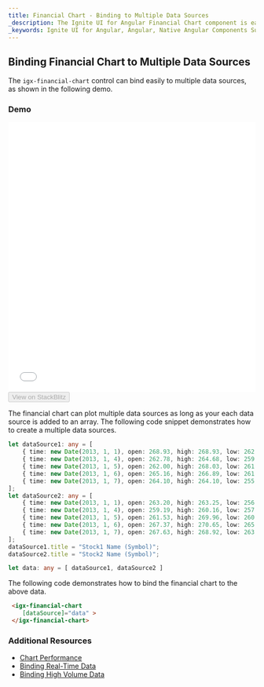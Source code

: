 ```yaml
---
title: Financial Chart - Binding to Multiple Data Sources
_description: The Ignite UI for Angular Financial Chart component is easily configured to display financial data using a simple and intuitive API, as once the user binds the data, the chart offers multiple ways in which the data can then be visualized and interpreted.
_keywords: Ignite UI for Angular, Angular, Native Angular Components Suite, Native Angular Controls, Native Angular Components, Native Angular Components Library, Angular Chart, Angular Chart Control, Angular Chart Example, Angular Grid Component, Angular Chart Component, Angular Financial Chart
---
```

## Binding Financial Chart to Multiple Data Sources

The `igx-financial-chart` control can bind easily to multiple data sources, as shown in the following demo.

### Demo
<div class="sample-container" style="height: 550px">
    <iframe id="financial-chart-multiple-data-iframe" src='{environment:demosBaseUrl}/financial-chart-multiple-data' width="100%" height="100%" seamless frameBorder="0" onload="onSampleIframeContentLoaded(this);"></iframe>
</div>
<div>
    <button data-localize="stackblitz" disabled class="stackblitz-btn" data-iframe-id="financial-chart-multiple-data-iframe" data-demos-base-url="{environment:demosBaseUrl}">View on StackBlitz
    </button>
</div>
<div class="divider--half"></div>

The financial chart can plot multiple data sources as long as your each data source is added to an array. The following code snippet demonstrates how to create a multiple data sources.


```typescript
let dataSource1: any = [
	{ time: new Date(2013, 1, 1), open: 268.93, high: 268.93, low: 262.80, close: 265.00, volume: 6118146 },
	{ time: new Date(2013, 1, 4), open: 262.78, high: 264.68, low: 259.07, close: 259.98, volume: 3723793 },
	{ time: new Date(2013, 1, 5), open: 262.00, high: 268.03, low: 261.46, close: 266.89, volume: 4013780 },
	{ time: new Date(2013, 1, 6), open: 265.16, high: 266.89, low: 261.11, close: 262.22, volume: 2772204 },
	{ time: new Date(2013, 1, 7), open: 264.10, high: 264.10, low: 255.11, close: 260.23, volume: 3977065 },
];
let dataSource2: any = [
	{ time: new Date(2013, 1, 1), open: 263.20, high: 263.25, low: 256.60, close: 257.21, volume: 3407457 },
	{ time: new Date(2013, 1, 4), open: 259.19, high: 260.16, low: 257.00, close: 258.70, volume: 2944730 },
	{ time: new Date(2013, 1, 5), open: 261.53, high: 269.96, low: 260.30, close: 269.47, volume: 5295786 },
	{ time: new Date(2013, 1, 6), open: 267.37, high: 270.65, low: 265.40, close: 269.24, volume: 3464080 },
	{ time: new Date(2013, 1, 7), open: 267.63, high: 268.92, low: 263.11, close: 265.09, volume: 3981233 }
];
dataSource1.title = "Stock1 Name (Symbol)";
dataSource2.title = "Stock2 Name (Symbol)";

let data: any = [ dataSource1, dataSource2 ]

```

The following code demonstrates how to bind the financial chart to the above data.

```html
 <igx-financial-chart
    [dataSource]="data" >
 </igx-financial-chart>
```

<div class="divider--half"></div>

### Additional Resources
<div class="divider--half"></div>

* [Chart Performance](financialchart_performance.md)
* [Binding Real-Time Data](financialchart_real_time_data.md)
* [Binding High Volume Data](financialchart_high_volume_data.md)
